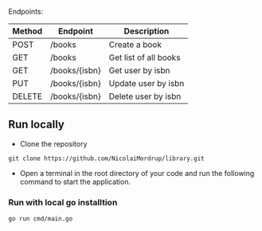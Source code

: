 Endpoints: 

| Method        | Endpoint      |  Description             |
| ------------- | ------------- | ------------------------ |
| POST          | /books        | Create a book            |
| GET           | /books         | Get list of all books    |
| GET           | /books/{isbn}   | Get user by isbn           |
| PUT           | /books/{isbn}   | Update user by isbn      |
| DELETE        | /books/{isbn}   | Delete user by isbn      |

## Run locally

- Clone the repository
```
git clone https://github.com/NicolaiMordrup/library.git
```
-  Open a terminal in the root directory of your code and run the following command to start the application.

### Run with local go installtion
```
go run cmd/main.go
```